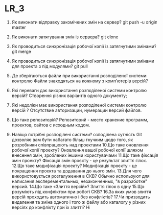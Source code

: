# LR_3

1. Як виконати відправку закомічених змін на сервер?
git push -u origin master

2. Як виконати затягування змін із сервера?
git clone

3. Як проводиться синхронізація робочої копії із затягнутими змінами?
git merge

4. Як проводиться синхронізація робочої копії із затягнутими змінами для
проекта з під модулями?
git pull
5. Де зберігаються файли при використанні розподіленої системи контролю
Файли знаходяться на кожному з комп’ютерів
версій?

6. Які переваги дає використання розподіленої системи контролю версій?
Створення різних варіантів одного документу;
7. Які недоліки має використання розподіленої системи контролю версій ?
Отсутствие авторизации, нумерации версий файлов.
8. Що таке репозиторій?
Репозиторий - место хранение программ, проектов, сайтов с исходным кодом.
9. Навіщо потрібні розподілені системи?
озподілена сутність Git дозволяє вам бути набагато більш гнучким щодо того, як розробники співпрацюють над проектами
10.Що таке оновлення робочої копії проекту?
Оновлення вашої робочої копії шляхом внесення змін, зроблених іншими користувачами 
11.Що таке фіксація змін проекту?
Фіксація змін проєкту - це результат злиття гілок.
12.Що таке модифікація проекту?
Модифікація проєкту - це покращення проєкта та додавання до нього змін.
13.Для чого використовується розгалуження в СКВ?
Обычно используют для написания эксперементальных, незаконченных, "в разработке" версий.
14.Що таке «Злиття версій»?
Злиття гілок в одну
15.Що розуміють під конфліктом при роботі СКВ?
16.За яких умов злиття версій проходить автоматично і без конфліктів?
17.Чи призводить видалення та зміна одного і того ж файлу або каталогу у
різних версіях до конфлікту при їх злитті?
Ні

 

